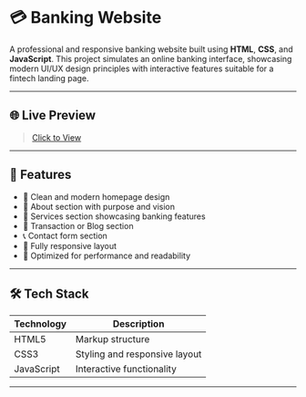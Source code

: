 # 💳 Banking Website

A professional and responsive banking website built using **HTML**, **CSS**, and **JavaScript**. This project simulates an online banking interface, showcasing modern UI/UX design principles with interactive features suitable for a fintech landing page.

---

## 🌐 Live Preview
> [Click to View](https://banking-website-plum.vercel.app/Index.html) 

---


## 📌 Features

- 🏦 Clean and modern homepage design
- 📄 About section with purpose and vision
- 💼 Services section showcasing banking features
- 🧾 Transaction or Blog section
- 📞 Contact form section
- 📱 Fully responsive layout
- 🎯 Optimized for performance and readability

---

## 🛠️ Tech Stack

| Technology | Description                  |
|------------|------------------------------|
| HTML5      | Markup structure             |
| CSS3       | Styling and responsive layout|
| JavaScript | Interactive functionality    |

---


